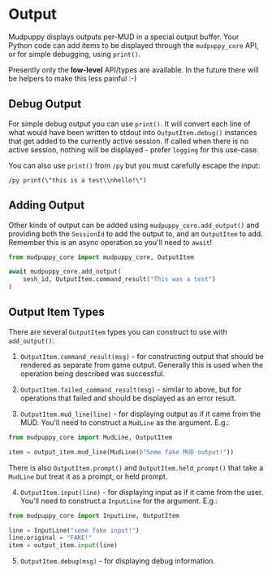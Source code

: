 # Output

Mudpuppy displays outputs per-MUD in a special output buffer. Your Python code
can add items to be displayed through the `mudpuppy_core` API, or for simple
debugging, using `print()`.

Presently only the **low-level** API/types are available. In the future there
will be helpers to make this less painful :-)

[logging]: ../logging.md

## Debug Output

For simple debug output you can use `print()`. It will convert each line of what
would have been written to stdout into `OutputItem.debug()` instances that get
added to the currently active session. If called when there is no active
session, nothing will be displayed - prefer `logging` for this use-case.

You can also use `print()` from `/py` but you must carefully escape the input:
```
/py print(\"this is a test\\nhello!\")
```

## Adding Output

Other kinds of output can be added using `mudpuppy_core.add_output()` and
providing both the `SessionId` to add the output to, and an `OutputItem` to add.
Remember this is an async operation so you'll need to `await`!

```python
from mudpuppy_core import mudpuppy_core, OutputItem

await mudpuppy_core.add_output(
    sesh_id, OutputItem.command_result("This was a test")
)
```

## Output Item Types

There are several `OutputItem` types you can construct to use with
`add_output()`:

1. `OutputItem.command_result(msg)` - for constructing output that should be
   rendered as separate from game output. Generally this is used when the 
   operation being described was successful. 

2. `OutputItem.failed_command_result(msg)` - similar to above, but for
   operations that failed and should be displayed as an error result.

3. `OutputItem.mud_line(line)` - for displaying output as if it came from the MUD. You'll
   need to construct a `MudLine` as the argument. E.g.:

```python
from mudpuppy_core import MudLine, OutputItem

item = output_item.mud_line(MudLine(b"Some fake MUD output!"))
```

There is also `OutputItem.prompt()` and `OutputItem.held_prompt()` that take
a `MudLine` but treat it as a prompt, or held prompt.

4. `OutputItem.input(line)` - for displaying input as if it came from the user.
   You'll need to construct a `InputLine` for the argument. E.g.:

```python
from mudpuppy_core import InputLine, OutputItem

line = InputLine("some fake input!")
line.original = "FAKE!"
item = output_item.input(line)
```

5. `OutputItem.debug(msg)` - for displaying debug information.
